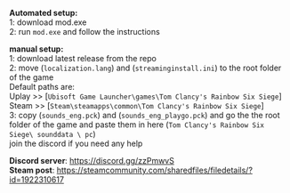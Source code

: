 
**Automated setup:**  
1:  download mod.exe  
2: run `mod.exe` and follow the instructions  

**manual setup:**  
1: download latest release from the repo  
2: move (`localization.lang`) and (`streaminginstall.ini`) to the root folder of the game   
Default paths are:  
Uplay >> [`Ubisoft Game Launcher\games\Tom Clancy's Rainbow Six Siege`]  
Steam >> [`Steam\steamapps\common\Tom Clancy's Rainbow Six Siege`]  
3: copy (`sounds_eng.pck`) and (`sounds_eng_playgo.pck`) and go the the root folder of the game and paste them in here (`Tom Clancy's Rainbow Six Siege\ sounddata \ pc`)  
join the discord if you need any help  

**Discord server**: https://discord.gg/zzPmwvS  
**Steam post**: https://steamcommunity.com/sharedfiles/filedetails/?id=1922310617  
